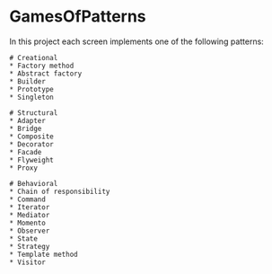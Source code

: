 # GamesOfPatterns

In this project each screen implements one of the following patterns:

    # Creational
    * Factory method
    * Abstract factory
    * Builder
    * Prototype
    * Singleton
    
    # Structural
    * Adapter
    * Bridge
    * Composite
    * Decorator
    * Facade
    * Flyweight
    * Proxy
    
    # Behavioral
    * Chain of responsibility
    * Command
    * Iterator
    * Mediator
    * Momento
    * Observer
    * State
    * Strategy
    * Template method
    * Visitor
